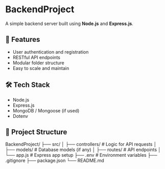 # BackendProject

A simple backend server built using **Node.js** and **Express.js**.

## 🚀 Features

- User authentication and registration
- RESTful API endpoints
- Modular folder structure
- Easy to scale and maintain

## 🛠️ Tech Stack

- Node.js
- Express.js
- MongoDB / Mongoose (if used)
- Dotenv

## 📁 Project Structure

BackendProject/ ├── src/ │ ├── controllers/ # Logic for API requests │ ├── models/ # Database models (if any) │ ├── routes/ # API endpoints │ └── app.js # Express app setup ├── .env # Environment variables ├── .gitignore ├── package.json └── README.md

